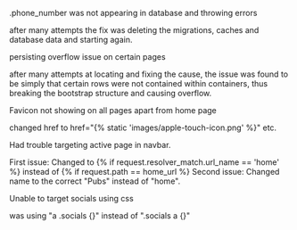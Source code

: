 .phone_number was not appearing in database and throwing errors

after many attempts the fix was deleting the migrations, caches and database data and starting again.


persisting overflow issue on certain pages

after many attempts at locating and fixing the cause, the issue was found to be simply that certain rows were not contained within containers, thus breaking the bootstrap structure and causing overflow.

Favicon not showing on all pages apart from home page

changed href to href="{% static 'images/apple-touch-icon.png' %}" etc.

Had trouble targeting active page in navbar.

First issue: Changed to {% if request.resolver_match.url_name == 'home' %} instead of {% if request.path == home_url %}
Second issue: Changed name to the correct "Pubs" instead of "home".

Unable to target socials using css

was using "a .socials {}" instead of ".socials a {}"
